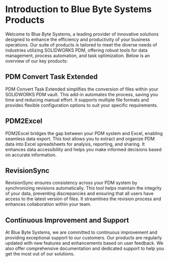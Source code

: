 # Introduction to Blue Byte Systems Products

Welcome to Blue Byte Systems, a leading provider of innovative solutions designed to enhance the efficiency and productivity of your business operations. Our suite of products is tailored to meet the diverse needs of industries utilizing SOLIDWORKS PDM, offering robust tools for data management, process automation, and task optimization. Below is an overview of our key products:

## PDM Convert Task Extended

PDM Convert Task Extended simplifies the conversion of files within your SOLIDWORKS PDM vault. This add-in automates the process, saving you time and reducing manual effort. It supports multiple file formats and provides flexible configuration options to suit your specific requirements.

## PDM2Excel

PDM2Excel bridges the gap between your PDM system and Excel, enabling seamless data export. This tool allows you to extract and organize PDM data into Excel spreadsheets for analysis, reporting, and sharing. It enhances data accessibility and helps you make informed decisions based on accurate information.

## RevisionSync

RevisionSync ensures consistency across your PDM system by synchronizing revisions automatically. This tool helps maintain the integrity of your data, preventing discrepancies and ensuring that all users have access to the latest version of files. It streamlines the revision process and enhances collaboration within your team.

## Continuous Improvement and Support

At Blue Byte Systems, we are committed to continuous improvement and providing exceptional support to our customers. Our products are regularly updated with new features and enhancements based on user feedback. We also offer comprehensive documentation and dedicated support to help you get the most out of our solutions.
